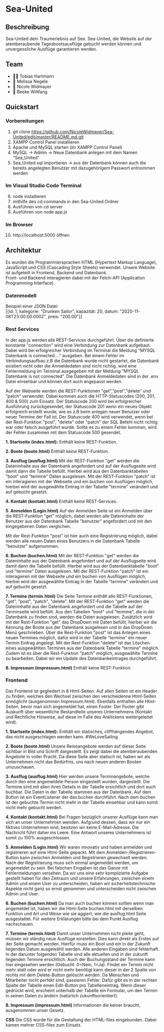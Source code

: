 # Sea-United

## Beschreibung 
Sea-United dein Traumerlebnis auf See.
Sea-United, die Website auf der atemberaubende Tagesbootsausflüge gebucht werden können und unvergessliche Ausflüge garantieren werden.

## Team
 * 🦸‍♂️ Tobias Hartmann
 * :superhero: Melissa Negele
 * :superhero: Nicole Widmayer 
 * :superhero: Beeke Wiltfang

## Quickstart
### Vorbereitungen
 1. git clone https://github.com/NicoleWidmayer/Sea-United/edit/master/README.md.git
 2. XAMPP Control Panel installieren
 3. Apache und MySQL starten (im XAMPP Control Panel)
 4. MySQL -> Admin -> Neue Datenbank anlegen mit dem Namen "Sea_United"
 5. Sea_United.sql importieren -> aus der Datenbank können auch die bereits angelegten Benutzer mit dazugehörigem Passwort entnommen werden
### Im Visual Studio Code Terminal
 6. node installieren
 7. mithilfe des cd commands in den Sea-United Ordner
 8. Ausführen von cd server
 9. Ausführen von node app.js
### Im Browser
 10. http://localhost:5000 öffnen

## Architektur
Es wurden die Programmiersprachen HTML (Hypertext Markup Language), JavaScript und CSS (Cascading Style Sheets) verwendet. 
Unsere Website ist aufgeteilt in Frontend, Backend und Datenbank.  
Front- und Backend interagieren dabei mit der Fetch-API (Application Programming Interface).

 ### Datenmodell
 Beispiel einer JSON Datei:<br>
 [{​​id: 1, kategorie: "Drunken Sailor", kapazität: 20, datum: "2020-11-08T23:00:00.000Z", preis: "200.00"}​​]

 ### Rest Services
In der app.js werden alle REST-Services durchgeführt. Über die definierte konstante "connection" wird eine Verbindung zur Datenbank aufgebaut. 
Dabei wird bei erfolgreicher Verbindung im Terminal die Meldung "MYSQL Datenbank is connected...." ausgeben.
Bei einem Fehler im Verbindungsaufbau z.B die Datenbank wurde nicht gestartet, die Datenbank existiert nicht oder die Anmeldedaten sind nicht richtig, wird eine Fehlermeldung im Terminal ausgegeben mit der Meldung "MYSQL Datenbank is not connected". Die Datenbank Anmeldedaten sind in der .env Datei einsehbar und können dort auch angepasst werden.

Auf der Webseite werden die REST-Funktionen "get","post","delete" und "patch" verwendet.
Dabei kommen auch die HTTP-Statuscodes (200, 201, 400 & 500) zum Einsatz.
Der Statuscode 200 wird bei erfolgreicher Ausführung zurückgesendet, der Statuscode 201 wenn ein neues Objekt erfolgreich erstellt wurde, wie es z.B beim anlegen neuer Benutzer oder neuer Termine der Fall ist.
Der Statuscode 400 wird verwendet, wenn bei der Rest-Funktion "post", "delete" oder "patch" der SQL Befehl nicht richtig war oder falsch ausgeführt wurde.
Sollte es zu einem Fehler kommen, wird der Fehler zusammen mit dem Statuscode 500 gesendet.

 **1. Startseite (index.html):**
Enthält keine REST-Funktion.
    
 **2. Boote (boote.html)**
Enthält keine REST-Funktion.

 **3. Ausflug (ausflug.html)**
Mit der REST-Funktion "get" werden die Dateninhalte aus der Datenbank angefordert und auf der Ausflugseite wird damit dann die Tabelle befüllt.
Hierbei wird aus den Datenbanktabellen "boot" und "termine" Daten ausgelesen.
Mit der REST-Funktion "patch" ist ein interagieren mit der Webseite und ein buchen von Ausflügen möglich, hierbei wird der ausgewählte Eintrag in der Tabelle "termine" verändert und auf gebucht gesetzt.

 **4. Kontakt (kontakt.html)**
Enthält keine REST-Services.

 **5. Anmelden (Login.html)**
Auf der Anmelden Seite ist ein Anmelden über die REST-Funktion "get" möglich, dabei werden alle Dateninhalte der Benutzer aus der Datenbank Tabelle "benutzer" angefordert und mit den eingegebenen Daten verglichen.

Mit der Rest-Funktion "post" ist hier auch eine Registrierung möglich, dabei werden alle neuen Daten eines Benutzers in die Datenbank Tabelle "benutzer" aufgenommen.

 **6. Buchen (buchen.html)**
Mit der REST-Funktion "get" werden die Dateninhalte aus der Datenbank angefordert und auf der Ausflugseite wird damit dann die Tabelle befüllt.
Hierbei wird aus der Datenbanktabelle "boot" und "termine" Daten ausgelesen.
Mit der REST-Funktion "patch" ist ein interagieren mit der Webseite und ein buchen von Ausflügen möglich, hierbei wird der ausgewählte Eintrag in der Tabelle "termine" verändert und auf gebucht gesetzt.

 **7. Termine (termin.html)**
Die Seite Termine enthält alle REST-Funktionen, "get", "post", "patch", "delete".
Mit der REST-Funktion "get" werden die Dateninhalte aus der Datenbank angefordert und die Tabelle auf der Terminseite wird befüllt. Aus den Tabellen "boot" und "termine", die in der Datenbank zu finden sind, werden die Daten ausgelesen.
Zusätzlich wird mit der Rest-Funktion "get" das DropDown mit Daten befüllt, hierbei wir die Kennung der Boote aus der Datenbank ausgelesen und in das DropDown Menü geschrieben.
Über die Rest-Funktion "post" ist das Anlegen eines neuen Termines möglich, dafür wird in der Tabelle "termine" ein neuer Termin Eintrag angelegt.
Mit der Rest-Funktion "delete" ist das Löschen eines ausgewählten Termines aus der Datenbank Tabelle "termine" möglich.
Zudem ist es über die Rest-Funktion "patch" möglich, ausgewählte Termine zu bearbeiten. Dabei wir ein Update des Datenbankeintrages durchgeführt.

 **8. Impressum (impressum.html)**
 Enthält keine REST-Funktion.

 ### Frontend
Das Frontend ist gegliedert in 8 Html-Seiten. Auf allen Seiten ist ein Header zu finden, welches den Wechsel zwischen den verscheidenne Html-Seiten ermöglicht (ausgenommen Impressum.html). Ebenfalls enthalten alle Html-Seiten, bevor man sich angemeldet hat, einen Footer. Der Footer gibt Auskunft über wesentliche Bestandteile unseres Unternehmens (Kontakt und Rechtliche Hinweise, auf diese im Falle des Anklickens weitergeleitet wird).  

 **1. Startseite (index.html):**
Enthält ein statisches, cliffhängendes Angebot, das nicht ausgeschlagen werden kann. #WeLoveSailing
    
 **2. Boote (boote.html)**
Unsere Reiseangebote werden auf dieser Seite sichtbar in Bild und Schrift dargestellt. Es zeigt dabei die atemberaubenden Angebote in voller Pracht. Da diese Seite aber statisch ist, haben wir als Unternehmen nicht das Bedürfnis, uns nach neuen anderen Booten umzuschauen. 

 **3. Ausflug (ausflug.html)**
Hier werden unsere Terminangebote, welche durch den eine angemeldete Person eingestellt wurden, dargestellt. Die Termine sind mit allen ihren Details in der Tabelle ersichtlich und dort auch buchbar. Die Daten in der Tabelle stammen aus der Datenbank. Auf dem Button ist ein EventListener der das buchen durchführt. Nach dem buchen ist der gebuchte Termin nicht mehr in der Tabelle einsehbar und kann somit nicht mehr gebucht werden. 

 **4. Kontakt (kontakt.html)**
Bei Fragen bezüglich unserer Ausflüge kann man sich an unser Unternehmen wenden. Aufgrund dessen, dass wir nur ein fiktives Unternehmen sind, besitzen wir keine E-Mail-Adresse. Die Nachricht führt daher ins Leere. Eine Antwort unseres Unternehmens ist somit zu 100% ausgeschlossen.

 **5. Anmelden (Login.html)**
Wir waren innovativ und haben anmelden und registrieren auf eine Html-Seite gepackt. Mit dem Anmelden-/Registrieren-Button kann zwischen Anmelden und Registrieren gewechselt werden. Nach der Registrierung muss sich einmal angemeldet werden, um angemeldet zu sein. Bei falschen Eingaben ist das Ganze mit Fehlermeldungen versehen. 
Da wir uns eine sehr komplizierte Aufgabe gestellt haben für den Zeitraum und unsere Erfahrungen, zwischen einem Admin und einem User zu unterscheiden, haben wir sicherheitstechnische Aspekte nicht ganz so ernst genommen und unterscheiden nicht zwischen Admin und User. 

 **6. Buchen (buchen.html)**
Da man auch buchen können sollten wenn man angemeldet ist, haben wir die Html-Seite buchen.html mit derselben Funktion und Art und Weise wie sie aggiert, wie die ausflug.html Seite ausgestattet. Für weitere Erklärungen bitte bei dem Punkt Ausflug nachschauen. 


 **7. Termine (termin.html)**
Damit unser Unternehmen nicht pleite geht, müssen wir ständig neue Ausflüge einstellen. Dies kann direkt als Erstes auf der Seite gemacht werden. Hierfür muss ein Boot und ein in der Zukunft liegendes Datum ausgewählt werden. Alle anderen Eingaben sind fehlerhaft. In der darunter folgenden Tabelle sind alle aktuellen und in der zukunft liegenden Termine ersichtlich. Auch der Buchungsstand der Termine kann hier eingesehen werden (Gebucht: 0=Nein, 1=Ja). 
Findet ein Termin nicht mehr statt oder wird er nicht mehr benötigt kann dieser in der 2 Spalte von rechts mit dem Delete-Button gelöscht werden. 
Da Menschen und Mitarbeiter nicht perfekt sind, passieren Fehler. Dafür gibt es in der rechten Spalte der Tabelle einen Edit-Button pro Tabelleneintrag. Wenn dieser gedrückt wird, erscheint unterhalb der Tabelle ein Formular, um den Termin in seinen Daten zu ändern (natürlich zukunftsorientiert).

 **8. Impressum (impressum.html)**
Informationen die keiner braucht, ausgenommen unser Gesetz. 

**CSS**
Die CSS wurde für die Gestaltung der HTML-files eingebunden. Dabei kamen mehrer CSS-files zum Einsatz. 
